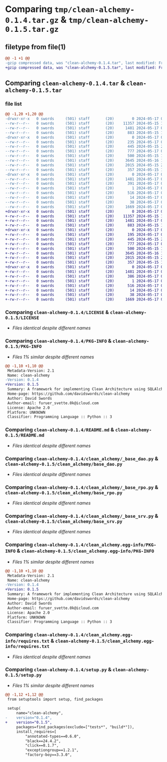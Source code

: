 # Comparing `tmp/clean-alchemy-0.1.4.tar.gz` & `tmp/clean-alchemy-0.1.5.tar.gz`

## filetype from file(1)

```diff
@@ -1 +1 @@
-gzip compressed data, was "clean-alchemy-0.1.4.tar", last modified: Fri May 17 08:07:41 2024, max compression
+gzip compressed data, was "clean-alchemy-0.1.5.tar", last modified: Fri May 17 08:14:35 2024, max compression
```

## Comparing `clean-alchemy-0.1.4.tar` & `clean-alchemy-0.1.5.tar`

### file list

```diff
@@ -1,20 +1,20 @@
-drwxr-xr-x   0 swords     (501) staff       (20)        0 2024-05-17 08:07:41.753346 clean-alchemy-0.1.4/
--rw-r--r--   0 swords     (501) staff       (20)    11357 2024-05-15 18:56:06.000000 clean-alchemy-0.1.4/LICENSE
--rw-r--r--   0 swords     (501) staff       (20)     1481 2024-05-17 08:07:41.753205 clean-alchemy-0.1.4/PKG-INFO
--rw-r--r--   0 swords     (501) staff       (20)      883 2024-05-15 18:56:06.000000 clean-alchemy-0.1.4/README.md
-drwxr-xr-x   0 swords     (501) staff       (20)        0 2024-05-17 08:07:41.752167 clean-alchemy-0.1.4/clean_alchemy/
--rw-r--r--   0 swords     (501) staff       (20)      235 2024-05-17 08:06:35.000000 clean-alchemy-0.1.4/clean_alchemy/__init__.py
--rw-r--r--   0 swords     (501) staff       (20)      445 2024-05-15 20:09:20.000000 clean-alchemy-0.1.4/clean_alchemy/_base.py
--rw-r--r--   0 swords     (501) staff       (20)      777 2024-05-17 08:06:21.000000 clean-alchemy-0.1.4/clean_alchemy/_base_dao.py
--rw-r--r--   0 swords     (501) staff       (20)      500 2024-05-15 18:56:06.000000 clean-alchemy-0.1.4/clean_alchemy/_base_ent.py
--rw-r--r--   0 swords     (501) staff       (20)     3645 2024-05-16 17:18:08.000000 clean-alchemy-0.1.4/clean_alchemy/_base_rpo.py
--rw-r--r--   0 swords     (501) staff       (20)     2015 2024-05-15 20:12:10.000000 clean-alchemy-0.1.4/clean_alchemy/_base_srv.py
--rw-r--r--   0 swords     (501) staff       (20)      357 2024-05-15 18:56:06.000000 clean-alchemy-0.1.4/clean_alchemy/config.py
-drwxr-xr-x   0 swords     (501) staff       (20)        0 2024-05-17 08:07:41.752980 clean-alchemy-0.1.4/clean_alchemy.egg-info/
--rw-r--r--   0 swords     (501) staff       (20)     1481 2024-05-17 08:07:41.000000 clean-alchemy-0.1.4/clean_alchemy.egg-info/PKG-INFO
--rw-r--r--   0 swords     (501) staff       (20)      391 2024-05-17 08:07:41.000000 clean-alchemy-0.1.4/clean_alchemy.egg-info/SOURCES.txt
--rw-r--r--   0 swords     (501) staff       (20)        1 2024-05-17 08:07:41.000000 clean-alchemy-0.1.4/clean_alchemy.egg-info/dependency_links.txt
--rw-r--r--   0 swords     (501) staff       (20)      516 2024-05-17 08:07:41.000000 clean-alchemy-0.1.4/clean_alchemy.egg-info/requires.txt
--rw-r--r--   0 swords     (501) staff       (20)       14 2024-05-17 08:07:41.000000 clean-alchemy-0.1.4/clean_alchemy.egg-info/top_level.txt
--rw-r--r--   0 swords     (501) staff       (20)       38 2024-05-17 08:07:41.753406 clean-alchemy-0.1.4/setup.cfg
--rw-r--r--   0 swords     (501) staff       (20)     1669 2024-05-17 08:07:18.000000 clean-alchemy-0.1.4/setup.py
+drwxr-xr-x   0 swords     (501) staff       (20)        0 2024-05-17 08:14:35.418117 clean-alchemy-0.1.5/
+-rw-r--r--   0 swords     (501) staff       (20)    11357 2024-05-15 18:56:06.000000 clean-alchemy-0.1.5/LICENSE
+-rw-r--r--   0 swords     (501) staff       (20)     1481 2024-05-17 08:14:35.417976 clean-alchemy-0.1.5/PKG-INFO
+-rw-r--r--   0 swords     (501) staff       (20)      883 2024-05-15 18:56:06.000000 clean-alchemy-0.1.5/README.md
+drwxr-xr-x   0 swords     (501) staff       (20)        0 2024-05-17 08:14:35.417062 clean-alchemy-0.1.5/clean_alchemy/
+-rw-r--r--   0 swords     (501) staff       (20)      195 2024-05-17 08:13:25.000000 clean-alchemy-0.1.5/clean_alchemy/__init__.py
+-rw-r--r--   0 swords     (501) staff       (20)      445 2024-05-15 20:09:20.000000 clean-alchemy-0.1.5/clean_alchemy/base.py
+-rw-r--r--   0 swords     (501) staff       (20)      777 2024-05-17 08:06:21.000000 clean-alchemy-0.1.5/clean_alchemy/base_dao.py
+-rw-r--r--   0 swords     (501) staff       (20)      500 2024-05-15 18:56:06.000000 clean-alchemy-0.1.5/clean_alchemy/base_ent.py
+-rw-r--r--   0 swords     (501) staff       (20)     3645 2024-05-16 17:18:08.000000 clean-alchemy-0.1.5/clean_alchemy/base_rpo.py
+-rw-r--r--   0 swords     (501) staff       (20)     2015 2024-05-15 20:12:10.000000 clean-alchemy-0.1.5/clean_alchemy/base_srv.py
+-rw-r--r--   0 swords     (501) staff       (20)      357 2024-05-15 18:56:06.000000 clean-alchemy-0.1.5/clean_alchemy/config.py
+drwxr-xr-x   0 swords     (501) staff       (20)        0 2024-05-17 08:14:35.417762 clean-alchemy-0.1.5/clean_alchemy.egg-info/
+-rw-r--r--   0 swords     (501) staff       (20)     1481 2024-05-17 08:14:35.000000 clean-alchemy-0.1.5/clean_alchemy.egg-info/PKG-INFO
+-rw-r--r--   0 swords     (501) staff       (20)      386 2024-05-17 08:14:35.000000 clean-alchemy-0.1.5/clean_alchemy.egg-info/SOURCES.txt
+-rw-r--r--   0 swords     (501) staff       (20)        1 2024-05-17 08:14:35.000000 clean-alchemy-0.1.5/clean_alchemy.egg-info/dependency_links.txt
+-rw-r--r--   0 swords     (501) staff       (20)      516 2024-05-17 08:14:35.000000 clean-alchemy-0.1.5/clean_alchemy.egg-info/requires.txt
+-rw-r--r--   0 swords     (501) staff       (20)       14 2024-05-17 08:14:35.000000 clean-alchemy-0.1.5/clean_alchemy.egg-info/top_level.txt
+-rw-r--r--   0 swords     (501) staff       (20)       38 2024-05-17 08:14:35.418183 clean-alchemy-0.1.5/setup.cfg
+-rw-r--r--   0 swords     (501) staff       (20)     1669 2024-05-17 08:13:50.000000 clean-alchemy-0.1.5/setup.py
```

### Comparing `clean-alchemy-0.1.4/LICENSE` & `clean-alchemy-0.1.5/LICENSE`

 * *Files identical despite different names*

### Comparing `clean-alchemy-0.1.4/PKG-INFO` & `clean-alchemy-0.1.5/PKG-INFO`

 * *Files 1% similar despite different names*

```diff
@@ -1,10 +1,10 @@
 Metadata-Version: 2.1
 Name: clean-alchemy
-Version: 0.1.4
+Version: 0.1.5
 Summary: A framework for implementing Clean Architecture using SQLAlchemy, with currently only support for FastAPI.
 Home-page: https://github.com/davidswords/clean-alchemy
 Author: David Swords
 Author-email: furuer_svette.0k@icloud.com
 License: Apache 2.0
 Platform: UNKNOWN
 Classifier: Programming Language :: Python :: 3
```

### Comparing `clean-alchemy-0.1.4/README.md` & `clean-alchemy-0.1.5/README.md`

 * *Files identical despite different names*

### Comparing `clean-alchemy-0.1.4/clean_alchemy/_base_dao.py` & `clean-alchemy-0.1.5/clean_alchemy/base_dao.py`

 * *Files identical despite different names*

### Comparing `clean-alchemy-0.1.4/clean_alchemy/_base_rpo.py` & `clean-alchemy-0.1.5/clean_alchemy/base_rpo.py`

 * *Files identical despite different names*

### Comparing `clean-alchemy-0.1.4/clean_alchemy/_base_srv.py` & `clean-alchemy-0.1.5/clean_alchemy/base_srv.py`

 * *Files identical despite different names*

### Comparing `clean-alchemy-0.1.4/clean_alchemy.egg-info/PKG-INFO` & `clean-alchemy-0.1.5/clean_alchemy.egg-info/PKG-INFO`

 * *Files 1% similar despite different names*

```diff
@@ -1,10 +1,10 @@
 Metadata-Version: 2.1
 Name: clean-alchemy
-Version: 0.1.4
+Version: 0.1.5
 Summary: A framework for implementing Clean Architecture using SQLAlchemy, with currently only support for FastAPI.
 Home-page: https://github.com/davidswords/clean-alchemy
 Author: David Swords
 Author-email: furuer_svette.0k@icloud.com
 License: Apache 2.0
 Platform: UNKNOWN
 Classifier: Programming Language :: Python :: 3
```

### Comparing `clean-alchemy-0.1.4/clean_alchemy.egg-info/requires.txt` & `clean-alchemy-0.1.5/clean_alchemy.egg-info/requires.txt`

 * *Files identical despite different names*

### Comparing `clean-alchemy-0.1.4/setup.py` & `clean-alchemy-0.1.5/setup.py`

 * *Files 1% similar despite different names*

```diff
@@ -1,12 +1,12 @@
 from setuptools import setup, find_packages
 
 setup(
     name="clean-alchemy",
-    version="0.1.4",
+    version="0.1.5",
     packages=find_packages(exclude=["tests*", "build*"]),
     install_requires=[
         "annotated-types==0.6.0",
         "black==24.4.2",
         "click==8.1.7",
         "exceptiongroup==1.2.1",
         "factory-boy==3.3.0",
```

